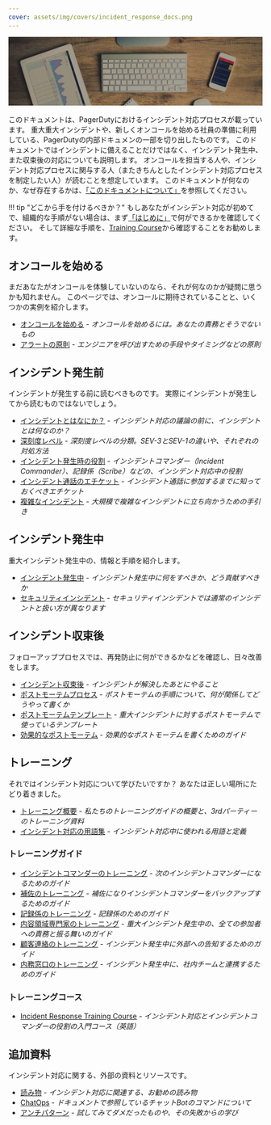 ```yaml
---
cover: assets/img/covers/incident_response_docs.png
---
```

![Incident Response at PagerDuty](./assets/img/headers/pagerduty_ir.jpg)

このドキュメントは、PagerDutyにおけるインシデント対応プロセスが載っています。
重大重大インシデントや、新しくオンコールを始める社員の準備に利用している、PagerDutyの内部ドキュメンの一部を切り出したものです。
このドキュメントではインシデントに備えることだけではなく、インシデント発生中、また収束後の対応についても説明します。
オンコールを担当する人や、インシデント対応プロセスに関与する人（またきちんとしたインシデント対応プロセスを制定したい人）が読むことを想定しています。
このドキュメントが何なのか、なぜ存在するかは、[「このドキュメントについて」](about.md)を参照してください。

!!! tip "どこから手を付けるべきか？"
    もしあなたがインシデント対応が初めてで、組織的な手順がない場合は、まず[「はじめに」](/getting_started.md)で何ができるかを確認してください。
    そして詳細な手順を、[Training Course](training/courses/incident_response.md)から確認することをお勧めします。

## オンコールを始める

まだあなたがオンコールを体験していないのなら、それが何なのかが疑問に思うかも知れません。
このページでは、オンコールに期待されていることと、いくつかの実例を紹介します。

* [オンコールを始める](oncall/being_oncall.md) - _オンコールを始めるには。あなたの責務とそうでないもの_
* [アラートの原則](oncall/alerting_principles.md) - _エンジニアを呼び出すための手段やタイミングなどの原則_

## インシデント発生前

インシデントが発生する前に読むべきものです。
実際にインシデントが発生してから読むものではないでしょう。

* [インシデントとはなにか？](before/what_is_an_incident.md) - _インシデント対応の議論の前に、インシデントとは何なのか？_
* [深刻度レベル](before/severity_levels.md) - _深刻度レベルの分類。SEV-3とSEV-1の違いや、それぞれの対処方法_
* [インシデント発生時の役割](before/different_roles.md) - _インシデントコマンダー（Incident Commander）、記録係（Scribe）などの、インシデント対応中の役割_
* [インシデント通話のエチケット](before/call_etiquette.md) - _インシデント通話に参加するまでに知っておくべきエチケット_
* [複雑なインシデント](before/complex_incidents.md) - _大規模で複雑なインシデントに立ち向かうための手引き_

## インシデント発生中

重大インシデント発生中の、情報と手順を紹介します。

* [インシデント発生中](during/during_an_incident.md) - _インシデント発生中に何をすべきか、どう貢献すべきか_
* [セキュリティインシデント](during/security_incident_response.md) - _セキュリティインシデントでは通常のインシデントと扱い方が異なります_

## インシデント収束後

フォローアッププロセスでは、再発防止に何ができるかなどを確認し、日々改善をします。

* [インシデント収束後](after/after_an_incident.md) - _インシデントが解決したあとにやること_
* [ポストモーテムプロセス](after/post_mortem_process.md) - _ポストモーテムの手順について、何が関係してどうやって書くか_
* [ポストモーテムテンプレート](after/post_mortem_template.md) - _重大インシデントに対するポストモーテムで使っているテンプレート_
* [効果的なポストモーテム](after/effective_post_mortems.md) - _効果的なポストモーテムを書くためのガイド_

## トレーニング

それではインシデント対応について学びたいですか？
あなたは正しい場所にたどり着きました。

* [トレーニング概要](training/overview.md) - _私たちのトレーニングガイドの概要と、3rdパーティーのトレーニング資料_
* [インシデント対応の用語集](training/glossary.md) - _インシデント対応中に使われる用語と定義_

### トレーニングガイド

* [インシデントコマンダーのトレーニング](training/incident_commander.md) - _次のインシデントコマンダーになるためのガイド_
* [補佐のトレーニング](training/deputy.md) - _補佐になりインシデントコマンダーをバックアップするためのガイド_
* [記録係のトレーニング](training/scribe.md) - _記録係のためのガイド_
* [内容領域専門家のトレーニング](training/subject_matter_expert.md) - _重大インシデント発生中の、全ての参加者への責務と振る舞いのガイド_
* [顧客連絡のトレーニング](training/customer_liaison.md) - _インシデント発生中に外部への告知するためのガイド_
* [内務窓口のトレーニング](training/internal_liaison.md) - _インシデント発生中に、社内チームと連携するためのガイド_

### トレーニングコース

* [Incident Response Training Course](training/courses/incident_response.md) - _インシデント対応とインシデントコマンダーの役割の入門コース（英語）_

## 追加資料

インシデント対応に関する、外部の資料とリソースです。

* [読み物](resources/reading.md) - _インシデント対応に関連する、お勧めの読み物_
* [ChatOps](resources/chatops.md) - _ドキュメントで参照しているチャットBotのコマンドについて_
* [アンチパターン](resources/anti_patterns.md) - _試してみてダメだったものや、その失敗からの学び_
